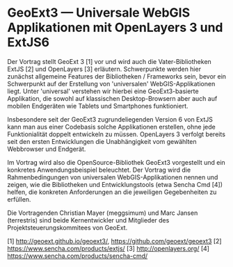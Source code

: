 # GeoExt3 — Universale WebGIS Applikationen mit OpenLayers 3 und ExtJS6

Der Vortrag stellt GeoExt 3 [1] vor und wird auch die Vater-Bibliotheken ExtJS [2] und OpenLayers [3] erläutern. Schwerpunkte werden hier zunächst allgemeine Features der Bibliotheken / Frameworks sein, bevor ein Schwerpunkt auf der Erstellung von 'universalen' WebGIS-Applikationen liegt. Unter 'universal' verstehen wir hierbei eine GeoExt3-basierte Applikation, die sowohl auf klassischen Desktop-Browsern aber auch auf mobilen Endgeräten wie Tablets und Smartphones funktioniert.

Insbesondere seit der GeoExt3 zugrundeliegenden Version 6 von ExtJS kann man aus einer Codebasis solche Applikationen erstellen, ohne jede Funktionialität doppelt entwickeln zu müssen. OpenLayers 3 verfolgt bereits seit den ersten Entwicklungen die Unabhängigkeit vom gewählten Webbrowser und Endgerät.

Im Vortrag wird also die OpenSource-Bibliothek GeoExt3 vorgestellt und ein konkretes Anwendungsbeispiel beleuchtet. Der Vortrag wird die Rahmenbedingungen von universalen WebGIS-Applikationen nennen und zeigen, wie die Bibliotheken und Entwicklungstools (etwa Sencha Cmd [4]) helfen, die konkreten Anforderungen an die jeweiligen Gegebenheiten zu erfüllen.

Die Vortragenden Christian Mayer (meggsimum) und Marc Jansen (terrestris) sind beide Kernentwickler und Mitglieder des Projektsteuerungskommitees von GeoExt.

[1] http://geoext.github.io/geoext3/, https://github.com/geoext/geoext3
[2] https://www.sencha.com/products/extjs/
[3] http://openlayers.org/
[4] https://www.sencha.com/products/sencha-cmd/

